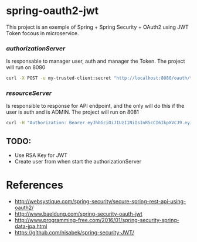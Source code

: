 # spring-oauth2-jwt

This project is an exemple of Spring + Spring Security + OAuth2 using JWT Token focous in microservice. 

### *authorizationServer* 
Is responsable to manager user, auth and manager the Token. The project will run on 8080 

```bash
curl -X POST -u my-trusted-client:secret "http://localhost:8080/oauth/token?grant_type=password&username=tadeucruz&password=1q2w3e"
```

### *resourceServer* 
Is responsible to response for API endpoint, and the only will do this if the user is auth and is ADMIN. The project will run on 8081

```bash
curl -H "Authorization: Bearer eyJhbGciOiJIUzI1NiIsInR5cCI6IkpXVCJ9.eyJyb2xlIjoiUk9MRV9VU0VSIiwidXNlcl9uYW1lIjoidGFkZXVjcnV6Iiwic2NvcGUiOlsicmVhZCIsIndyaXRlIl0sImV4cCI6MTQ5NTcwNTEyOCwidXVpZCI6ImUwZjNjOGM4LThmNzMtNDkzNS1hYjY3LWUxMDRhNjkyNzg2YyIsImF1dGhvcml0aWVzIjpbIlJPTEVfVVNFUiJdLCJqdGkiOiJjY2M0MTJiMi05ZTQ0LTQzODktOWIwMS01YzRjODRhYzRmNjUiLCJjbGllbnRfaWQiOiJteS10cnVzdGVkLWNsaWVudCJ9.65kTz4Omiy1a1RTgAoEtGKcidh9VUeqoM3wskHdw4sc" http://localhost:8081/endpoint/
```

## TODO:
* Use RSA Key for JWT
* Create user from when start the authorizationServer

# References 

* http://websystique.com/spring-security/secure-spring-rest-api-using-oauth2/
* http://www.baeldung.com/spring-security-oauth-jwt
* http://www.programming-free.com/2016/01/spring-security-spring-data-jpa.html
* https://github.com/nisabek/spring-security-JWT/

